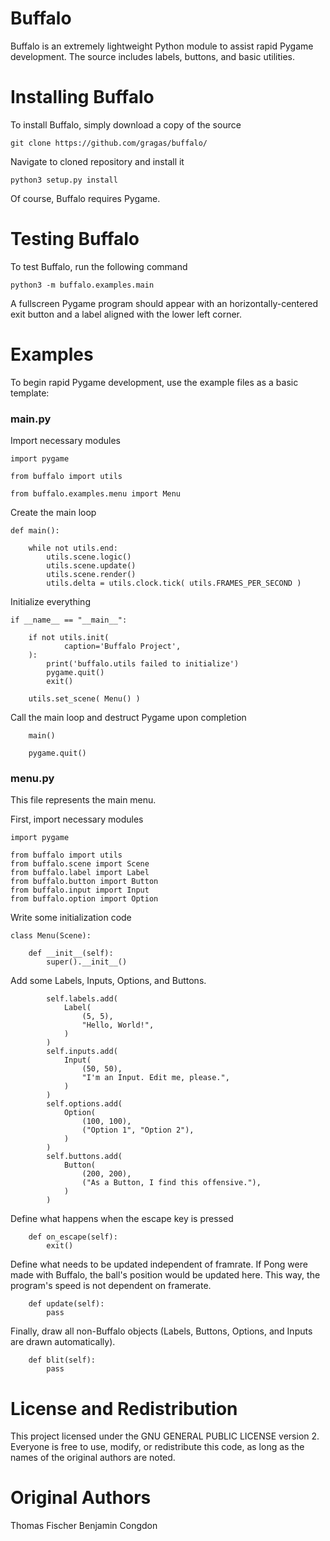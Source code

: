 # Buffalo

Buffalo is an extremely lightweight Python module to assist rapid Pygame development. The source includes labels, buttons, and basic utilities.


# Installing Buffalo

To install Buffalo, simply download a copy of the source

```
git clone https://github.com/gragas/buffalo/
```

Navigate to cloned repository and install it

```
python3 setup.py install 
```

Of course, Buffalo requires Pygame.

# Testing Buffalo

To test Buffalo, run the following command

```
python3 -m buffalo.examples.main
```

A fullscreen Pygame program should appear with an horizontally-centered exit button and a label aligned with the lower left corner.

# Examples

To begin rapid Pygame development, use the example files as a basic template:

### main.py

Import necessary modules

```
import pygame

from buffalo import utils

from buffalo.examples.menu import Menu
```

Create the main loop

```
def main():

    while not utils.end:
        utils.scene.logic()
        utils.scene.update()
        utils.scene.render()
        utils.delta = utils.clock.tick( utils.FRAMES_PER_SECOND )
```

Initialize everything

```
if __name__ == "__main__":

    if not utils.init(
            caption='Buffalo Project',
    ):
        print('buffalo.utils failed to initialize')
        pygame.quit()
        exit()

    utils.set_scene( Menu() )
```

Call the main loop and destruct Pygame upon completion

```
    main()

    pygame.quit()
```

### menu.py

This file represents the main menu.

First, import necessary modules

```
import pygame

from buffalo import utils
from buffalo.scene import Scene
from buffalo.label import Label
from buffalo.button import Button
from buffalo.input import Input
from buffalo.option import Option
```

Write some initialization code

```
class Menu(Scene):

    def __init__(self):
        super().__init__()
```

Add some Labels, Inputs, Options, and Buttons.

```
        self.labels.add(
            Label(
                (5, 5),
                "Hello, World!",
            )
        )
        self.inputs.add(
            Input(
                (50, 50),
                "I'm an Input. Edit me, please.",
            )
        )
        self.options.add(
            Option(
                (100, 100),
                ("Option 1", "Option 2"),
            )
        )
        self.buttons.add(
            Button(
                (200, 200),
                ("As a Button, I find this offensive."),
            )
        )
```

Define what happens when the escape key is pressed

```
    def on_escape(self):
        exit()
```

Define what needs to be updated independent of framrate. If Pong were made with Buffalo, the ball's position would be updated here. This way, the program's speed is not dependent on framerate.

```
    def update(self):
        pass
```

Finally, draw all non-Buffalo objects (Labels, Buttons, Options, and Inputs are drawn automatically).

```
    def blit(self):
        pass
```

# License and Redistribution

This project licensed under the GNU GENERAL PUBLIC LICENSE version 2. Everyone is free to use, modify, or redistribute this code, as long as the names of the original authors are noted.

# Original Authors

Thomas Fischer
Benjamin Congdon